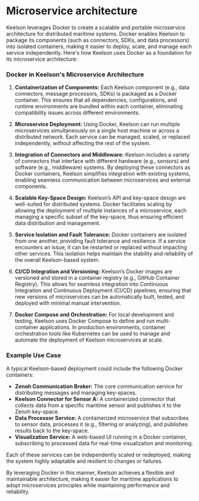# Microservice architecture

Keelson leverages Docker to create a scalable and portable microservice architecture for distributed maritime systems. Docker enables Keelson to package its components (such as connectors, SDKs, and data processors) into isolated containers, making it easier to deploy, scale, and manage each service independently. Here's how Keelson uses Docker as a foundation for its microservice architecture:

### Docker in Keelson's Microservice Architecture

1. **Containerization of Components:**
   Each Keelson component (e.g., data connectors, message processors, SDKs) is packaged as a Docker container. This ensures that all dependencies, configurations, and runtime environments are bundled within each container, eliminating compatibility issues across different environments.

2. **Microservice Deployment:**
   Using Docker, Keelson can run multiple microservices simultaneously on a single host machine or across a distributed network. Each service can be managed, scaled, or replaced independently, without affecting the rest of the system.

3. **Integration of Connectors and Middleware:**
   Keelson includes a variety of connectors that interface with different hardware (e.g., sensors) and software (e.g., middleware) systems. By deploying these connectors as Docker containers, Keelson simplifies integration with existing systems, enabling seamless communication between microservices and external components.

4. **Scalable Key-Space Design:**
   Keelson’s API and key-space design are well-suited for distributed systems. Docker facilitates scaling by allowing the deployment of multiple instances of a microservice, each managing a specific subset of the key-space, thus ensuring efficient data distribution and management.

5. **Service Isolation and Fault Tolerance:**
   Docker containers are isolated from one another, providing fault tolerance and resilience. If a service encounters an issue, it can be restarted or replaced without impacting other services. This isolation helps maintain the stability and reliability of the overall Keelson-based system.

6. **CI/CD Integration and Versioning:**
   Keelson’s Docker images are versioned and stored in a container registry (e.g., GitHub Container Registry). This allows for seamless integration into Continuous Integration and Continuous Deployment (CI/CD) pipelines, ensuring that new versions of microservices can be automatically built, tested, and deployed with minimal manual intervention.

7. **Docker Compose and Orchestration:**
   For local development and testing, Keelson uses Docker Compose to define and run multi-container applications. In production environments, container orchestration tools like Kubernetes can be used to manage and automate the deployment of Keelson microservices at scale.

### Example Use Case

A typical Keelson-based deployment could include the following Docker containers:

- **Zenoh Communication Broker:** The core communication service for distributing messages and managing key-spaces.
- **Keelson Connector for Sensor A:** A containerized connector that collects data from a specific maritime sensor and publishes it to the Zenoh key-space.
- **Data Processor Service:** A containerized microservice that subscribes to sensor data, processes it (e.g., filtering or analyzing), and publishes results back to the key-space.
- **Visualization Service:** A web-based UI running in a Docker container, subscribing to processed data for real-time visualization and monitoring.

Each of these services can be independently scaled or redeployed, making the system highly adaptable and resilient to changes or failures.

By leveraging Docker in this manner, Keelson achieves a flexible and maintainable architecture, making it easier for maritime applications to adopt microservices principles while maintaining performance and reliability.